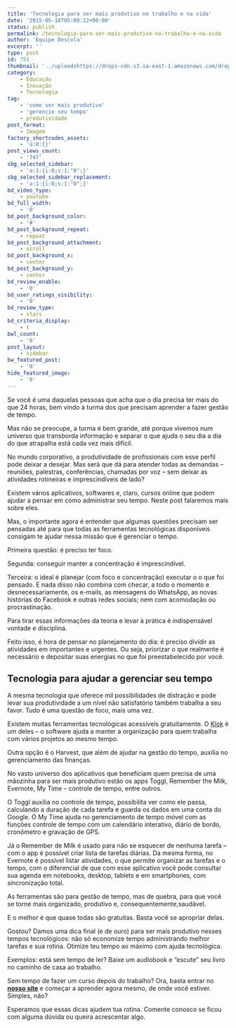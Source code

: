 ```yaml
---
title: 'Tecnologia para ser mais produtivo no trabalho e na vida'
date: '2015-05-18T05:00:22+00:00'
status: publish
permalink: /tecnologia-para-ser-mais-produtivo-no-trabalho-e-na-vida
author: 'Equipe Descola'
excerpt: ''
type: post
id: 751
thumbnail: '../uploadshttps://drops-cdn.s3.sa-east-1.amazonaws.com/drops-new/wp-content/uploads/2015/05/18050022/tecnologia-para-ser-mais-produtivo-150x150.png'
category:
    - Educação
    - Inovação
    - Tecnologia
tag:
    - 'como ser mais produtivo'
    - 'gerencie seu tempo'
    - produtividade
post_format:
    - Imagem
factory_shortcodes_assets:
    - 'a:0:{}'
post_views_count:
    - '747'
sbg_selected_sidebar:
    - 'a:1:{i:0;s:1:"0";}'
sbg_selected_sidebar_replacement:
    - 'a:1:{i:0;s:1:"0";}'
bd_video_type:
    - youtube
bd_full_width:
    - '0'
bd_post_background_color:
    - '#'
bd_post_background_repeat:
    - repeat
bd_post_background_attachment:
    - scroll
bd_post_background_x:
    - center
bd_post_background_y:
    - center
bd_review_enable:
    - '0'
bd_user_ratings_visibility:
    - '0'
bd_review_type:
    - stars
bd_criteria_display:
    - t
bwl_count:
    - '0'
post_layout:
    - sidebar
bw_featured_post:
    - '0'
hide_featured_image:
    - '0'
---
```

Se você é uma daquelas pessoas que acha que o dia precisa ter mais do que 24 horas, bem vindo à turma dos que precisam aprender a fazer gestão de tempo.

Mas não se preocupe, a turma é bem grande, até porque vivemos num universo que transborda informação e separar o que ajuda o seu dia a dia do que atrapalha está cada vez mais difícil.

No mundo corporativo, a produtividade de profissionais com esse perfil pode deixar a desejar. Mas será que dá para atender todas as demandas – reuniões, palestras, conferências, chamadas por voz – sem deixar as atividades rotineiras e imprescindíveis de lado?

Existem vários aplicativos, softwares e, claro, cursos online que podem ajudar a pensar em como administrar seu tempo. Neste post falaremos mais sobre eles.

Mas, o importante agora é entender que algumas questões precisam ser pensadas até para que todas as ferramentas tecnológicas disponíveis consigam te ajudar nessa missão que é gerenciar o tempo.

Primeira questão: é preciso ter foco.

Segunda: conseguir manter a concentração é imprescindível.

Terceira: o ideal é planejar (com foco e concentração) executar o o que foi pensado. E nada disso não combina com checar, a todo o momento e desnecessariamente, os e-mails, as mensagens do WhatsApp, as novas histórias do Facebook e outras redes sociais; nem com acomodação ou procrastinação.

Para tirar essas informações da teoria e levar à prática é indispensável vontade e disciplina.

Feito isso, é hora de pensar no planejamento do dia: é preciso dividir as atividades em importantes e urgentes. Ou seja, priorizar o que realmente é necessário e depositar suas energias no que foi preestabelecido por você.

**Tecnologia para ajudar a gerenciar seu tempo**
------------------------------------------------

A mesma tecnologia que oferece mil possibilidades de distração e pode levar sua produtividade a um nível não satisfatório também trabalha a seu favor. Tudo é uma questão de foco, mais uma vez.

Existem muitas ferramentas tecnológicas acessíveis gratuitamente. O [Klok](http://download.cnet.com/Klok/3000-2064_4-10827375.html) é um deles – o software ajuda a manter a organização para quem trabalha com vários projetos ao mesmo tempo.

Outra opção é o Harvest, que além de ajudar na gestão do tempo, auxilia no gerenciamento das finanças.

No vasto universo dos aplicativos que beneficiam quem precisa de uma mãozinha para ser mais produtivo estão os apps Toggl, Remember the Milk, Evernote, My Time – controle de tempo, entre outros.

O Toggl auxilia no controle de tempo, possibilita ver como ele passa, calculando a duração de cada tarefa e guarda os dados em uma conta do Google. O My Time ajuda no gerenciamento de tempo móvel com as funções controle de tempo com um calendário interativo, diário de bordo, cronômetro e gravação de GPS.

Já o Remember de Milk é usado para não se esquecer de nenhuma tarefa – com o app é possível criar lista de tarefas diárias. Da mesma forma, no Evernote é possível listar atividades, o que permite organizar as tarefas e o tempo, com o diferencial de que com esse aplicativo você pode consultar sua agenda em notebooks, desktop, tablets e em smartphones, com sincronização total.

As ferramentas são para gestão de tempo, mas de quebra, para que você se torne mais organizado, produtivo e, consequentemente,saudável.

E o melhor é que quase todas são gratuitas. Basta você se apropriar delas.

Gostou? Damos uma dica final (e de ouro) para ser mais produtivo nesses tempos tecnológicos: não só economize tempo administrando melhor tarefas e sua rotina. Otimize teu tempo ao máximo com ajuda tecnológica.

Exemplos: está sem tempo de ler? Baixe um audiobook e “escute” seu livro no caminho de casa ao trabalho.

Sem tempo de fazer um curso depois do trabalho? Ora, basta entrar no [**nosso site**](http://descola.org/cursos) e começar a aprender agora mesmo, de onde você estiver. Simples, não?

Esperamos que essas dicas ajudem tua rotina. Comente conosco se ficou com alguma dúvida ou queira acrescentar algo.